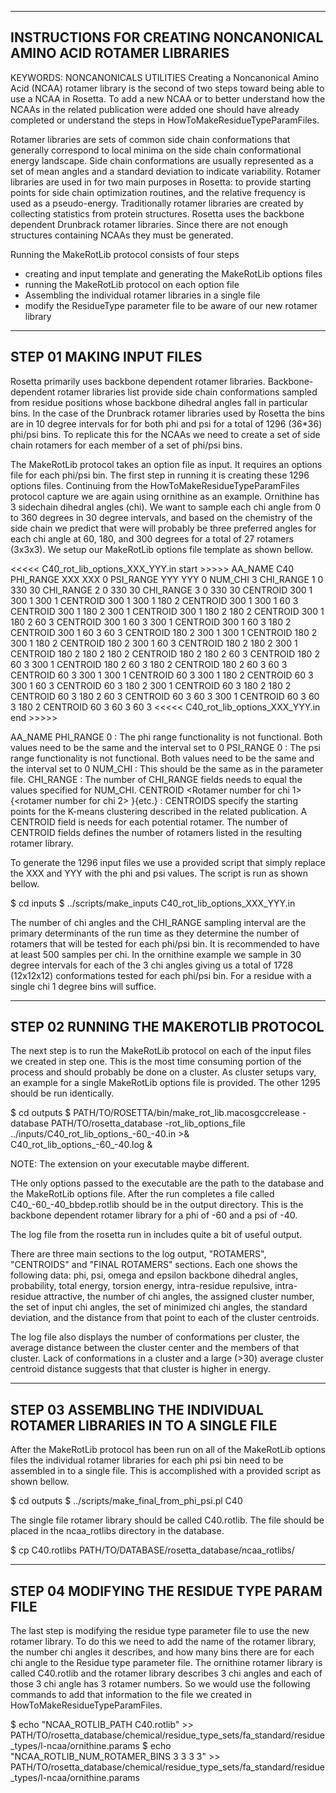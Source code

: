 ------------------------------------------------------------------------
   INSTRUCTIONS FOR CREATING NONCANONICAL AMINO ACID ROTAMER LIBRARIES
------------------------------------------------------------------------
KEYWORDS: NONCANONICALS UTILITIES
Creating a Noncanonical Amino Acid (NCAA) rotamer library is the second of two steps toward being able to use a NCAA in Rosetta. To add a new NCAA or to better understand how the NCAAs in the related publication were added one should have already completed or understand the steps in HowToMakeResidueTypeParamFiles.  

Rotamer libraries are sets of common side chain conformations that generally correspond to local minima on the side chain conformational energy landscape. Side chain conformations are usually represented as a set of mean angles and a standard deviation to indicate variability. Rotamer libraries are used in for two main purposes in Rosetta: to provide starting points for side chain optimization routines, and the relative frequency is used as a pseudo-energy. Traditionally rotamer libraries are created by collecting statistics from protein structures. Rosetta uses the backbone dependent Drunbrack rotamer libraries. Since there are not enough structures containing NCAAs they must be generated.

Running the MakeRotLib protocol consists of four steps
 - creating and input template and generating the MakeRotLib options files
 - running the MakeRotLib protocol on each option file
 - Assembling the individual rotamer libraries in a single file
 - modify the ResidueType parameter file to be aware of our new rotamer library


--------------------------------
   STEP 01 MAKING INPUT FILES
--------------------------------

Rosetta primarily uses backbone dependent rotamer libraries. Backbone-dependent rotamer libraries list provide side chain conformations sampled from residue positions whose backbone dihedral angles fall in particular bins. In the case of the Drunbrack rotamer libraries used by Rosetta the bins are in 10 degree intervals for for both phi and psi for a total of 1296 (36*36) phi/psi bins. To replicate this for the NCAAs we need to create a set of side chain rotamers for each member of a set of phi/psi bins.

The MakeRotLib protocol takes an option file as input. It requires an options file for each phi/psi bin. The first step in running it is creating these 1296 options files. Continuing from the HowToMakeResidueTypeParamFiles protocol capture we are again using ornithine as an example. Ornithine has 3 sidechain dihedral angles (chi). We want to sample each chi angle from 0 to 360 degrees in 30 degree intervals, and based on the chemistry of the side chain we predict that were will probably be three preferred angles for each chi angle at 60, 180, and 300 degrees for a total of 27 rotamers (3x3x3). We setup our MakeRotLib options file template as shown bellow.

<<<<< C40_rot_lib_options_XXX_YYY.in start >>>>>
AA_NAME C40
PHI_RANGE XXX XXX 0
PSI_RANGE YYY YYY 0
NUM_CHI 3
CHI_RANGE 1 0  330  30
CHI_RANGE 2 0  330  30
CHI_RANGE 3 0  330  30
CENTROID 300 1 300 1 300 1
CENTROID 300 1 300 1 180 2
CENTROID 300 1 300 1  60 3
CENTROID 300 1 180 2 300 1
CENTROID 300 1 180 2 180 2
CENTROID 300 1 180 2  60 3
CENTROID 300 1  60 3 300 1
CENTROID 300 1  60 3 180 2
CENTROID 300 1  60 3  60 3
CENTROID 180 2 300 1 300 1
CENTROID 180 2 300 1 180 2
CENTROID 180 2 300 1  60 3
CENTROID 180 2 180 2 300 1
CENTROID 180 2 180 2 180 2
CENTROID 180 2 180 2  60 3
CENTROID 180 2  60 3 300 1
CENTROID 180 2  60 3 180 2
CENTROID 180 2  60 3  60 3
CENTROID  60 3 300 1 300 1
CENTROID  60 3 300 1 180 2
CENTROID  60 3 300 1  60 3
CENTROID  60 3 180 2 300 1
CENTROID  60 3 180 2 180 2
CENTROID  60 3 180 2  60 3
CENTROID  60 3  60 3 300 1
CENTROID  60 3  60 3 180 2
CENTROID  60 3  60 3  60 3
<<<<< C40_rot_lib_options_XXX_YYY.in end >>>>>

AA_NAME <three letter code for the amno acid> 
PHI_RANGE <phi value for this bin> <phi value for this bin> 0 : The phi range functionality is not functional. Both values need to be the same and the interval set to 0
PSI_RANGE <psi value for this bin> <psi value for this bin> 0 : The psi range functionality is not functional. Both values need to be the same and the interval set to 0
NUM_CHI <number side chain dihedral angles> : This should be the same as in the parameter file.
CHI_RANGE <chi number> <starting value> <ending value> <interval> : The number of CHI_RANGE fields needs to equal the values specified for NUM_CHI.
CENTROID <Rotamer number for chi 1> <starting value> {<rotamer number for chi 2> <starting value>}{etc.} : CENTROIDS specify the starting points for the K-means clustering described in the related publication. A CENTROID field is needs for each potential rotamer. The number of CENTROID fields defines the number of rotamers listed in the resulting rotamer library.

To generate the 1296 input files we use a provided script that simply replace the XXX and YYY with the phi and psi values. The script is run as shown bellow.

$ cd inputs
$ ../scripts/make_inputs C40_rot_lib_options_XXX_YYY.in

The number of chi angles and the CHI_RANGE sampling interval are the primary determinants of the run time as they determine the number of rotamers that will be tested for each phi/psi bin. It is recommended to have at least 500 samples per chi. In the ornithine example we sample in 30 degree intervals for each of the 3 chi angles giving us a total of 1728 (12x12x12) conformations tested for each phi/psi bin. For a residue with a single chi 1 degree bins will suffice. 

---------------------------------------------
   STEP 02 RUNNING THE MAKEROTLIB PROTOCOL
---------------------------------------------

The next step is to run the MakeRotLib protocol on each of the input files we created in step one. This is the most time consuming portion of the process and should probably be done on a cluster. As cluster setups vary, an example for a single MakeRotLib options file is provided. The other 1295 should be run identically.

$ cd outputs
$ PATH/TO/ROSETTA/bin/make_rot_lib.macosgccrelease -database PATH/TO/rosetta_database -rot_lib_options_file ../inputs/C40_rot_lib_options_-60_-40.in >& C40_rot_lib_options_-60_-40.log &

NOTE: The extension on your executable maybe different.

THe only options passed to the executable are the path to the database and the MakeRotLib options file. After the run completes a file called C40_-60_-40_bbdep.rotlib should be in the output directory. This is the backbone dependent rotamer library for a phi of -60 and a psi of -40.

The log file from the rosetta run in includes quite a bit of useful output.

There are three main sections to the log output,  "ROTAMERS", "CENTROIDS" and "FINAL ROTAMERS" sections. Each one shows the following data: phi, psi, omega and epsilon backbone dihedral angles, probability, total energy, torsion energy, intra-residue repulsive, intra-residue attractive, the number of chi angles, the assigned cluster number, the set of input chi angles, the set of minimized chi angles, the standard deviation, and the distance from that point to each of the cluster centroids.

The log file also displays the number of conformations per cluster, the average distance between the cluster center and the members of that cluster. Lack of conformations in a cluster and a large (>30) average cluster centroid distance suggests that that cluster is higher in energy. 

-----------------------------------------------------------------------------
   STEP 03 ASSEMBLING THE INDIVIDUAL ROTAMER LIBRARIES IN TO A SINGLE FILE
-----------------------------------------------------------------------------

After the MakeRotLib protocol has been run on all of the MakeRotLib options files the individual rotamer libraries for each phi psi bin need to be assembled in to a single file. This is accomplished with a provided script as shown bellow. 

$ cd outputs
$ ../scripts/make_final_from_phi_psi.pl C40

The single file rotamer library should be called C40.rotlib. The file should be placed in the ncaa_rotlibs directory in the database. 

$ cp C40.rotlibs PATH/TO/DATABASE/rosetta_database/ncaa_rotlibs/

--------------------------------------------------
   STEP 04 MODIFYING THE RESIDUE TYPE PARAM FILE
--------------------------------------------------

The last step is modifying the residue type parameter file to use the new rotamer library. To do this we need to add the name of the rotamer library, the number chi angles it describes, and how many bins there are for each chi angle to the Residue type parameter file. The ornithine rotamer library is called C40.rotlib and the rotamer library describes 3 chi angles and each of those 3 chi angle has 3 rotamer numbers. So we would use the following commands to add that information to the file we created in HowToMakeResidueTypeParamFiles.

$ echo "NCAA_ROTLIB_PATH C40.rotlib" >> PATH/TO/rosetta_database/chemical/residue_type_sets/fa_standard/residue_types/l-ncaa/ornithine.params
$ echo "NCAA_ROTLIB_NUM_ROTAMER_BINS 3 3 3 3" >> PATH/TO/rosetta_database/chemical/residue_type_sets/fa_standard/residue_types/l-ncaa/ornithine.params


